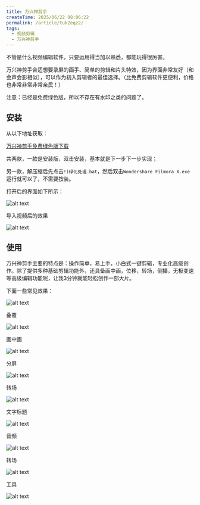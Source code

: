 ```yaml
---
title: 万兴神剪手
createTime: 2025/06/22 08:06:22
permalink: /article/tuk2eqz2/
tags:
  - 视频剪辑
  - 万兴神剪手
---
```


不管是什么视频编辑软件，只要运用得当加以熟悉，都能玩得很厉害。

万兴神剪手合适想要录屏的画手、简单的剪辑和片头特效，因为界面非常友好（和会声会影相似），可以作为初入剪辑者的最佳选择。（比免费剪辑软件更便利，价格也非常非常非常亲民！）


注意：已经是免费绿色版，所以不存在有水印之类的问题了。


## 安装

从以下地址获取：

[万兴神剪手免费绿色版下载](https://pan.quark.cn/s/319077b2c024)

共两款，一款是安装版，双击安装，基本就是下一步下一步实现；

另一款，解压缩后先点击`!)绿化处理.bat`，然后双击`Wondershare Filmora X.exe`运行就可以了，不需要按装。

打开后的界面如下所示：

![alt text](2.png)

导入视频后的效果

![alt text](3.png)


## 使用

万兴神剪手主要的特点是：操作简单，易上手，小白式一键剪辑，专业化高级创作。除了提供多种基础剪辑功能外，还具备画中画，位移，转场，倒播，无极变速等高级编辑功能呢，让我3分钟就能轻松创作一部大片。

下面一些常见效果：

![alt text](4.png)

 叠覆

 ![alt text](5.png)


 画中画

 ![alt text](6.png)

 分屏

 ![alt text](7.png)

 转场

 ![alt text](8.png)

 文字标题

 ![alt text](9.png)

 音频

 ![alt text](10.png)

 转场

 ![alt text](11.png)

 工具

 ![alt text](12.png)